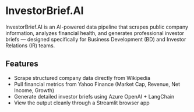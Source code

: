 # InvestorBrief.AI

InvestorBrief.AI is an AI-powered data pipeline that scrapes public company information, analyzes financial health, and generates professional investor briefs — designed specifically for Business Development (BD) and Investor Relations (IR) teams.

## Features

- Scrape structured company data directly from Wikipedia
- Pull financial metrics from Yahoo Finance (Market Cap, Revenue, Net Income, Growth)
- Generate detailed investor briefs using Azure OpenAI + LangChain
- View the output cleanly through a Streamlit browser app
